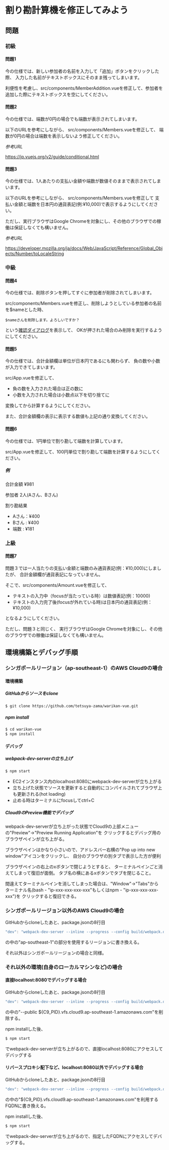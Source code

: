 # 割り勘計算機を修正してみよう

## 問題

### 初級
#### 問題1
今の仕様では、新しい参加者の名前を入力して「追加」ボタンをクリックした際、
入力した名前がテキストボックスにそのまま残ってしまいます。

利便性を考慮し、src/components/MemberAddition.vueを修正して、参加者を追加した際にテキストボックスを空にしてください。

#### 問題2
今の仕様では、端数が0円の場合でも端数が表示されてしまいます。

以下のURLを参考にしながら、
src/components/Members.vueを修正して、
端数が0円の場合は端数を表示しないよう修正してください。

*参考URL*

https://jp.vuejs.org/v2/guide/conditional.html

#### 問題3
今の仕様では、1人あたりの支払い金額や端数が数値そのままで表示されてしまいます。

以下のURLを参考にしながら、
src/components/Members.vueを修正して
支払い金額と端数を日本円の通貨表記(例:¥10,000)で表示するようにしてください。

ただし、実行ブラウザはGoogle Chromeを対象にし、その他のブラウザでの稼働は保証しなくても構いません。

*参考URL*

https://developer.mozilla.org/ja/docs/Web/JavaScript/Reference/Global_Objects/Number/toLocaleString


### 中級

#### 問題4
今の仕様では、削除ボタンを押してすぐに参加者が削除されてしまいます。

src/components/Members.vueを修正し、削除しようとしている参加者の名前を$nameとした時、
```
$nameさんを削除します。よろしいですか？
```
という[確認ダイアログ](https://developer.mozilla.org/ja/docs/Web/API/Window/confirm)を表示して、
OKが押された場合のみ削除を実行するようにしてください。

#### 問題5
今の仕様では、合計金額欄は単位が日本円であるにも関わらず、
負の数や小数が入力できてしまいます。

src/App.vueを修正して、

* 負の数を入力された場合は正の数に
* 小数を入力された場合は小数点以下を切り捨てに

変換してから計算するようにしてください。

また、合計金額欄の表示に表示する数値も上記の通り変換してください。

#### 問題6
今の仕様では、1円単位で割り勘して端数を計算しています。

src/App.vueを修正して、100円単位で割り勘して端数を計算するようにしてください。

##### 例

合計金額 ¥981

参加者 2人(Aさん、Bさん)

割り勘結果

* Aさん：¥400
* Bさん : ¥400
* 端数 : ¥181

### 上級

#### 問題7
問題３では一人当たりの支払い金額と端数のみ通貨表記(例：¥10,000)にしましたが、
合計金額欄が通貨表記になっていません。

そこで、src/components/Amount.vueを修正して、

* テキストの入力中（focusが当たっている時）は数値表記(例：10000)
* テキストの入力完了後(focusが外れている時)は日本円の通貨表記(例：¥10,000)

となるようにしてください。

ただし、問題３と同じく、
実行ブラウザはGoogle Chromeを対象にし、その他のブラウザでの稼働は保証しなくても構いません。

## 環境構築とデバッグ手順

### シンガポールリージョン（ap-southeast-1）のAWS Cloud9の場合

#### 環境構築
##### GitHubからソースをclone
```bash
$ git clone https://github.com/tetsuya-zama/warikan-vue.git
```

##### npm install
```bash
$ cd warikan-vue
$ npm install
```

#### デバッグ
##### webpack-dev-serverの立ち上げ
```bash
$ npm start
```

* EC2インスタンス内のlocalhost:8080にwebpack-dev-serverが立ち上がる
* 立ち上げた状態でソースを更新すると自動的にコンパイルされてブラウザ上も更新される(hot loading)
* 止める時はターミナルにfocusしてctrl+C

##### Cloud9のPreview機能でデバッグ
webpack-dev-serverが立ち上がった状態でCloud9の上部メニューの"Preview"->"Preview Running Application"を
クリックするとデバッグ用のブラウザペインが立ち上がる。

ブラウザペインはかなり小さいので、アドレスバー右横の"Pop up into new window"アイコンをクリックし、
自分のブラウザの別タブで表示した方が便利

ブラウザペインの右上のxボタンで閉じようとすると、
ターミナルペインごと消えてしまって復旧が面倒。
タブ名の横にあるxボタンでタブを閉じること。

間違えてターミナルペインを消してしまった場合は、"Window"->"Tabs"から
ターミナル名(bash - "ip-xxx-xxx-xxx-xxx"もしくはnpm - "ip-xxx-xxx-xxx-xxx")を
クリックすると復旧できる。

### シンガポールリージョン以外のAWS Cloud9の場合
GitHubからcloneしたあと、package.jsonの8行目
```javascript
"dev": "webpack-dev-server --inline --progress --config build/webpack.dev.conf.js --public ${C9_PID}.vfs.cloud9.ap-southeast-1.amazonaws.com",
```
の中の"ap-southeast-1"の部分を使用するリージョンに書き換える。

それ以外はシンガポールリージョンの場合と同様。

### それ以外の環境(自身のローカルマシンなど)の場合
#### 直接localhost:8080でデバッグする場合
GitHubからcloneしたあと、package.jsonの8行目
```javascript
"dev": "webpack-dev-server --inline --progress --config build/webpack.dev.conf.js --public ${C9_PID}.vfs.cloud9.ap-southeast-1.amazonaws.com",
```
の中の"--public ${C9_PID}.vfs.cloud9.ap-southeast-1.amazonaws.com"を削除する。

npm installした後、
```bash
$ npm start
```
でwebpack-dev-serverが立ち上がるので、直接localhost:8080にアクセスしてデバッグする

#### リバースプロキシ配下など、localhost:8080以外でデバッグする場合
GitHubからcloneしたあと、package.jsonの8行目
```javascript
"dev": "webpack-dev-server --inline --progress --config build/webpack.dev.conf.js --public ${C9_PID}.vfs.cloud9.ap-southeast-1.amazonaws.com",
```
の中の"${C9_PID}.vfs.cloud9.ap-southeast-1.amazonaws.com"を利用するFQDNに書き換える。

npm installした後、
```bash
$ npm start
```
でwebpack-dev-serverが立ち上がるので、指定したFQDNにアクセスしてデバッグする。








